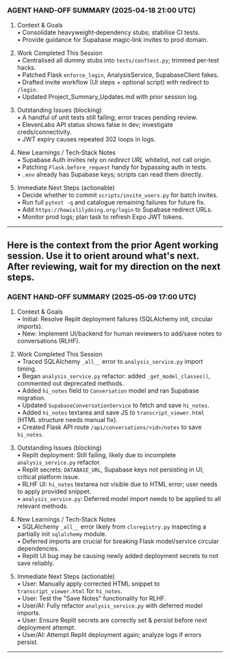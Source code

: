 ### AGENT HAND‑OFF SUMMARY  (2025‑04‑18 21:00 UTC)

1. Context & Goals  
• Consolidate heavyweight‑dependency stubs; stabilise CI tests.  
• Provide guidance for Supabase magic‑link invites to prod domain.

2. Work Completed This Session  
• Centralised all dummy stubs into `tests/conftest.py`; trimmed per‑test hacks.  
• Patched Flask `enforce_login`, AnalysisService, SupabaseClient fakes.  
• Drafted invite workflow (UI steps + optional script) with redirect to `/login`.  
• Updated Project_Summary_Updates.md with prior session log.

3. Outstanding Issues (blocking)  
• A handful of unit tests still failing; error traces pending review.  
• ElevenLabs API status shows false in dev; investigate creds/connectivity.  
• JWT expiry causes repeated 302 loops in logs.

4. New Learnings / Tech‑Stack Notes  
• Supabase Auth invites rely on *redirect URL* whitelist, not call origin.  
• Patching `Flask.before_request` handy for bypassing auth in tests.  
• `.env` already has Supabase keys; scripts can read them directly.

5. Immediate Next Steps (actionable)  
• Decide whether to commit `scripts/invite_users.py` for batch invites.  
• Run full `pytest -q` and catalogue remaining failures for future fix.  
• Add `https://howislilydoing.org/login` to Supabase redirect URLs.  
• Monitor prod logs; plan task to refresh Expo JWT tokens.

---
Here is the context from the prior Agent working session.  Use it to orient around what's next. After reviewing, wait for my direction on the next steps.  
--- 

### AGENT HAND‑OFF SUMMARY  (2025‑05‑09 17:00 UTC)

1. Context & Goals  
• Initial: Resolve Replit deployment failures (SQLAlchemy init, circular imports).  
• New: Implement UI/backend for human reviewers to add/save notes to conversations (RLHF).

2. Work Completed This Session  
• Traced SQLAlchemy `_all__` error to `analysis_service.py` import timing.  
• Began `analysis_service.py` refactor: added `_get_model_classes()`, commented out deprecated methods.  
• Added `hi_notes` field to `Conversation` model and ran Supabase migration.  
• Updated `SupabaseConversationService` to fetch and save `hi_notes`.  
• Added `hi_notes` textarea and save JS to `transcript_viewer.html` (HTML structure needs manual fix).  
• Created Flask API route `/api/conversations/<id>/notes` to save `hi_notes`.

3. Outstanding Issues (blocking)  
• Replit deployment: Still failing, likely due to incomplete `analysis_service.py` refactor.  
• Replit secrets: `DATABASE_URL`, Supabase keys not persisting in UI; critical platform issue.  
• RLHF UI: `hi_notes` textarea not visible due to HTML error; user needs to apply provided snippet.  
• `analysis_service.py`: Deferred model import needs to be applied to all relevant methods.

4. New Learnings / Tech‑Stack Notes  
• SQLAlchemy `_all__` error likely from `clsregistry.py` inspecting a partially init `sqlalchemy` module.  
• Deferred imports are crucial for breaking Flask model/service circular dependencies.  
• Replit UI bug may be causing newly added deployment secrets to not save reliably.

5. Immediate Next Steps (actionable)  
• User: Manually apply corrected HTML snippet to `transcript_viewer.html` for `hi_notes`.  
• User: Test the "Save Notes" functionality for RLHF.  
• User/AI: Fully refactor `analysis_service.py` with deferred model imports.  
• User: Ensure Replit secrets are correctly set & persist before next deployment attempt.  
• User/AI: Attempt Replit deployment again; analyze logs if errors persist.

--- 